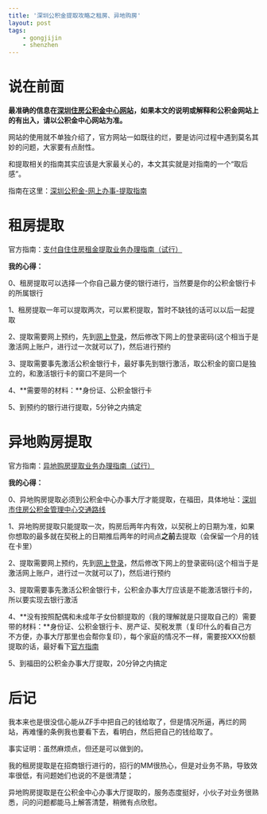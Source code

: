 ```yaml
---
title: '深圳公积金提取攻略之租房、异地购房'
layout: post
tags:
    - gongjijin
    - shenzhen
---
```


# 说在前面

**最准确的信息在[深圳住房公积金中心网站](http://szzfgjj.com/)，如果本文的说明或解释和公积金网站上的有出入，请以公积金中心网站为准。**  

网站的使用就不单独介绍了，官方网站一如既往的烂，要是访问过程中遇到莫名其妙的问题，大家要有点耐性。  

和提取相关的指南其实应该是大家最关心的，本文其实就是对指南的一个“取后感”。  

指南在这里：[深圳公积金-网上办事-提取指南](http://szzfgjj.com/tiqu/index.htm)

# 租房提取


官方指南：[支付自住住房租金提取业务办理指南（试行）](http://szzfgjj.com/tiqu/1261.htm)

**我的心得：**  

0、租房提取可以选择一个你自己最方便的银行进行，当然要是你的公积金银行卡的所属银行  

1、租房提取一年可以提取两次，可以累积提取，暂时不缺钱的话可以以后一起提取  

2、提取需要网上预约，先到[网上登录](https://nbp.szzfgjj.com/nbp/pri.jsp)，然后修改下网上的登录密码(这个相当于是激活网上账户，进行过一次就可以了)，然后进行预约  

3、提取需要事先激活公积金银行卡，最好事先到银行激活，取公积金的窗口是独立的，和激活银行卡的窗口不是同一个  

4、**需要带的材料：**身份证、公积金银行卡  

5、到预约的银行进行提取，5分钟之内搞定  


# 异地购房提取


官方指南：[异地购房提取业务办理指南（试行）](http://www.szzfgjj.com/tiqu/1259.htm)

**我的心得：**  

0、异地购房提取必须到公积金中心办事大厅才能提取，在福田，具体地址：[深圳市住房公积金管理中心交通路线](http://www.szzfgjj.com/tzgg/408.htm)  

1、异地购房提取只能提取一次，购房后两年内有效，以契税上的日期为准，如果你想取的最多就在契税上的日期推后两年的时间点**之前**去提取（会保留一个月的钱在卡里）  

2、提取需要网上预约，先到[网上登录](https://nbp.szzfgjj.com/nbp/pri.jsp)，然后修改下网上的登录密码(这个相当于是激活网上账户，进行过一次就可以了)，然后进行预约  

3、提取需要事先激活公积金银行卡，公积金办事大厅应该是不能激活银行卡的，所以要实现去银行激活  

4、**没有按照配偶和未成年子女份额提取的（我的理解就是只提取自己的）需要带的材料：**身份证、公积金银行卡、房产证、契税发票（复印什么的看自己方不方便，办事大厅那里也会帮你复印），每个家庭的情况不一样，需要按XXX份额提取的话，最好看下[官方指南](http://www.szzfgjj.com/tiqu/1259.htm)  

5、到福田的公积金办事大厅提取，20分钟之内搞定  


# 后记


我本来也是很没信心能从ZF手中把自己的钱给取了，但是情况所逼，再烂的网站，再难懂的条例我也要看下去，看明白，然后把自己的钱给取了。  

事实证明：虽然麻烦点，但还是可以做到的。

我的租房提取是在招商银行进行的，招行的MM很热心，但是对业务不熟，导致效率很低，有问题她们也说的不是很清楚；  

异地购房提取是在公积金中心办事大厅提取的，服务态度挺好，小伙子对业务很熟悉，问的问题都能马上解答清楚，稍微有点欣慰。